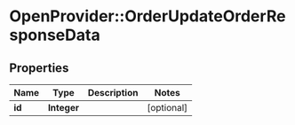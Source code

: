 # OpenProvider::OrderUpdateOrderResponseData

## Properties
Name | Type | Description | Notes
------------ | ------------- | ------------- | -------------
**id** | **Integer** |  | [optional] 

